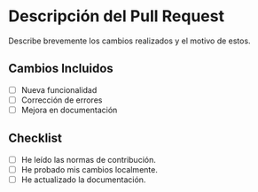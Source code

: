 # Descripción del Pull Request
Describe brevemente los cambios realizados y el motivo de estos.

## Cambios Incluidos
- [ ] Nueva funcionalidad
- [ ] Corrección de errores
- [ ] Mejora en documentación

## Checklist
- [ ] He leído las normas de contribución.
- [ ] He probado mis cambios localmente.
- [ ] He actualizado la documentación.
